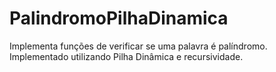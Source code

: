 # PalindromoPilhaDinamica
Implementa funções de verificar se uma palavra é palíndromo. Implementado utilizando Pilha Dinâmica e recursividade.

